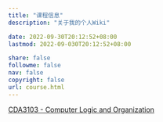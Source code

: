 ```yaml
---
title: "课程信息"
description: "关于我的个人Wiki"

date: 2022-09-30T20:12:52+08:00
lastmod: 2022-09-030T20:12:52+08:00

share: false
followme: false
nav: false
copyright: false
url: course.html
---
```


[CDA3103 - Computer Logic and Organization](http://localhost:5000/course/test/)